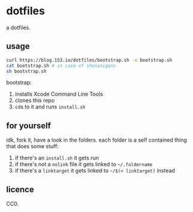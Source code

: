 # dotfiles

a dotfiles.

## usage

```sh
curl https://blog.153.io/dotfiles/bootstrap.sh -o bootstrap.sh
cat bootstrap.sh # in case of shenanigans
sh bootstrap.sh
```

bootstrap:

  1. installs Xcode Command Line Tools
  2. clones this repo
  3. `cd`s to it and runs `install.sh`

## for yourself

idk, fork it, have a look in the folders. each folder is a self contained thing that does some stuff:

  1. if there's an `install.sh` it gets run
  2. if there's not a `nolink` file it gets linked to `~/.foldername`
  3. if there's a `linktarget` it gets linked to `~/$(< linktarget)` instead
  
## licence

CC0.
